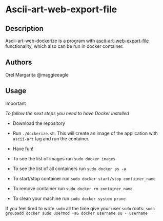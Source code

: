# Ascii-art-web-export-file

## Description

Ascii-art-web-dockerize is a program with [ascii-art-web-export-file](https://01.kood.tech/git/maggieeagle/ascii-art-export-file) functionality, which also can be run in docker container.

## Authors

Orel Margarita @maggieeagle

## Usage

>[!IMPORTANT]
>*To follow the next steps you need to have Docker installed*

 - Download the repository
 - Run `./dockerize.sh`. This will create an image of the application with `ascii-art` tag and run the container.
 - Have fun!

 - To see the list of images run `sudo docker images`
 - To see the list of all containers run `sudo docker ps -a`
 - To start/stop container run `sudo docker start/stop container_name`
 - To remove container run `sudo docker rm container_name`
 - To clean your machine run `sudo docker system prune`

If you feel tired to write `sudo` all the time give your user `sudo` roots:
    ```
    sudo groupadd docker
    sudo usermod -aG docker username
    su - username
    ```


